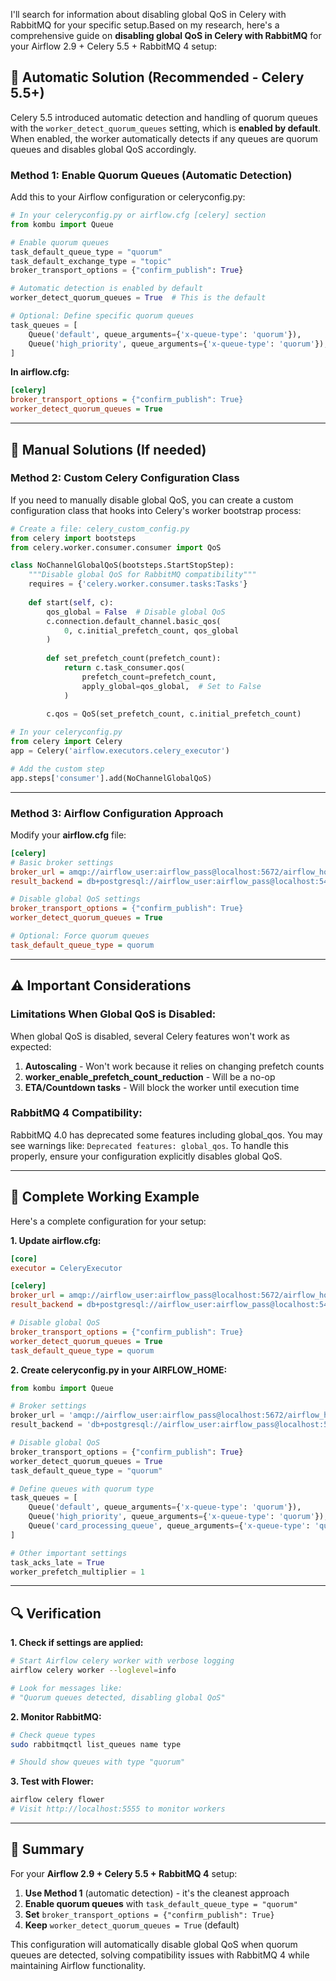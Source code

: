 I'll search for information about disabling global QoS in Celery with RabbitMQ for your specific setup.Based on my research, here's a comprehensive guide on **disabling global QoS in Celery with RabbitMQ** for your Airflow 2.9 + Celery 5.5 + RabbitMQ 4 setup:

## 🎯 **Automatic Solution (Recommended - Celery 5.5+)**

Celery 5.5 introduced automatic detection and handling of quorum queues with the `worker_detect_quorum_queues` setting, which is **enabled by default**. When enabled, the worker automatically detects if any queues are quorum queues and disables global QoS accordingly.

### **Method 1: Enable Quorum Queues (Automatic Detection)**

Add this to your Airflow configuration or celeryconfig.py:

```python
# In your celeryconfig.py or airflow.cfg [celery] section
from kombu import Queue

# Enable quorum queues
task_default_queue_type = "quorum"
task_default_exchange_type = "topic"
broker_transport_options = {"confirm_publish": True}

# Automatic detection is enabled by default
worker_detect_quorum_queues = True  # This is the default

# Optional: Define specific quorum queues
task_queues = [
    Queue('default', queue_arguments={'x-queue-type': 'quorum'}),
    Queue('high_priority', queue_arguments={'x-queue-type': 'quorum'}),
]
```

**In airflow.cfg:**
```ini
[celery]
broker_transport_options = {"confirm_publish": True}
worker_detect_quorum_queues = True
```

---

## 🔧 **Manual Solutions (If needed)**

### **Method 2: Custom Celery Configuration Class**

If you need to manually disable global QoS, you can create a custom configuration class that hooks into Celery's worker bootstrap process:

```python
# Create a file: celery_custom_config.py
from celery import bootsteps
from celery.worker.consumer.consumer import QoS

class NoChannelGlobalQoS(bootsteps.StartStopStep):
    """Disable global QoS for RabbitMQ compatibility"""
    requires = {'celery.worker.consumer.tasks:Tasks'}
    
    def start(self, c):
        qos_global = False  # Disable global QoS
        c.connection.default_channel.basic_qos(
            0, c.initial_prefetch_count, qos_global
        )
        
        def set_prefetch_count(prefetch_count):
            return c.task_consumer.qos(
                prefetch_count=prefetch_count,
                apply_global=qos_global,  # Set to False
            )
        
        c.qos = QoS(set_prefetch_count, c.initial_prefetch_count)

# In your celeryconfig.py
from celery import Celery
app = Celery('airflow.executors.celery_executor')

# Add the custom step
app.steps['consumer'].add(NoChannelGlobalQoS)
```

---

### **Method 3: Airflow Configuration Approach**

Modify your **airflow.cfg** file:

```ini
[celery]
# Basic broker settings
broker_url = amqp://airflow_user:airflow_pass@localhost:5672/airflow_host
result_backend = db+postgresql://airflow_user:airflow_pass@localhost:5432/airflow_db

# Disable global QoS settings
broker_transport_options = {"confirm_publish": True}
worker_detect_quorum_queues = True

# Optional: Force quorum queues
task_default_queue_type = quorum
```

---

## ⚠️ **Important Considerations**

### **Limitations When Global QoS is Disabled:**

When global QoS is disabled, several Celery features won't work as expected:

1. **Autoscaling** - Won't work because it relies on changing prefetch counts
2. **worker_enable_prefetch_count_reduction** - Will be a no-op
3. **ETA/Countdown tasks** - Will block the worker until execution time

### **RabbitMQ 4 Compatibility:**

RabbitMQ 4.0 has deprecated some features including global_qos. You may see warnings like: `Deprecated features: global_qos`. To handle this properly, ensure your configuration explicitly disables global QoS.

---

## 🚀 **Complete Working Example**

Here's a complete configuration for your setup:

**1. Update airflow.cfg:**
```ini
[core]
executor = CeleryExecutor

[celery]
broker_url = amqp://airflow_user:airflow_pass@localhost:5672/airflow_host
result_backend = db+postgresql://airflow_user:airflow_pass@localhost:5432/airflow_db

# Disable global QoS
broker_transport_options = {"confirm_publish": True}
worker_detect_quorum_queues = True
task_default_queue_type = quorum
```

**2. Create celeryconfig.py in your AIRFLOW_HOME:**
```python
from kombu import Queue

# Broker settings
broker_url = 'amqp://airflow_user:airflow_pass@localhost:5672/airflow_host'
result_backend = 'db+postgresql://airflow_user:airflow_pass@localhost:5432/airflow_db'

# Disable global QoS
broker_transport_options = {"confirm_publish": True}
worker_detect_quorum_queues = True
task_default_queue_type = "quorum"

# Define queues with quorum type
task_queues = [
    Queue('default', queue_arguments={'x-queue-type': 'quorum'}),
    Queue('high_priority', queue_arguments={'x-queue-type': 'quorum'}),
    Queue('card_processing_queue', queue_arguments={'x-queue-type': 'quorum'}),
]

# Other important settings
task_acks_late = True
worker_prefetch_multiplier = 1
```

---

## 🔍 **Verification**

**1. Check if settings are applied:**
```bash
# Start Airflow celery worker with verbose logging
airflow celery worker --loglevel=info

# Look for messages like:
# "Quorum queues detected, disabling global QoS"
```

**2. Monitor RabbitMQ:**
```bash
# Check queue types
sudo rabbitmqctl list_queues name type

# Should show queues with type "quorum"
```

**3. Test with Flower:**
```bash
airflow celery flower
# Visit http://localhost:5555 to monitor workers
```

---

## 📝 **Summary**

For your **Airflow 2.9 + Celery 5.5 + RabbitMQ 4** setup:

1. **Use Method 1** (automatic detection) - it's the cleanest approach
2. **Enable quorum queues** with `task_default_queue_type = "quorum"`  
3. **Set** `broker_transport_options = {"confirm_publish": True}`
4. **Keep** `worker_detect_quorum_queues = True` (default)

This configuration will automatically disable global QoS when quorum queues are detected, solving compatibility issues with RabbitMQ 4 while maintaining Airflow functionality.
